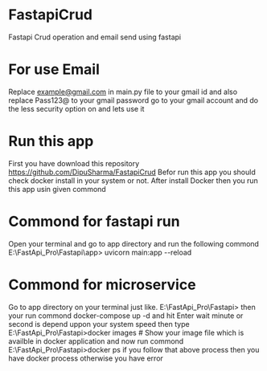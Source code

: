 # FastapiCrud
Fastapi Crud operation and email send using fastapi
# For use Email
Replace example@gmail.com in main.py file to your gmail id and also replace Pass123@ to your gmail password
go to your gmail account and do the less security option on and lets use it 

# Run this app
First you have download this repository  https://github.com/DipuSharma/FastapiCrud
Befor run this app you should check docker install in your system or not.
After install Docker then you run this app usin given commond

# Commond for fastapi run
Open your terminal and go to app directory and run the following commond
E:\FastApi_Pro\Fastapi\app> uvicorn main:app --reload

# Commond for microservice
Go to app directory on your terminal just like.
E:\FastApi_Pro\Fastapi>
then your run commond docker-compose up -d  and hit Enter
wait minute or second is depend uppon your system speed 
then type 
E:\FastApi_Pro\Fastapi>docker images  # Show your image file which is availble in docker application 
and now run commond 
E:\FastApi_Pro\Fastapi>docker ps
if you follow that above process then you have docker process otherwise you have error
